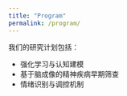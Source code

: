 ```yaml
---
title: "Program"
permalink: /program/
---
```


我们的研究计划包括：  
- 强化学习与认知建模  
- 基于脑成像的精神疾病早期筛查  
- 情绪识别与调控机制
